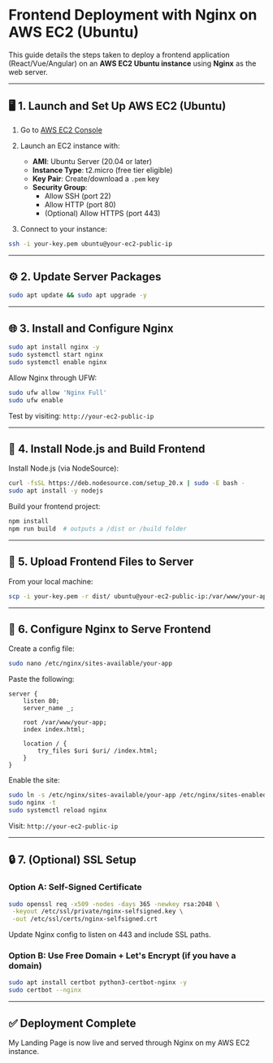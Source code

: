 
# Frontend Deployment with Nginx on AWS EC2 (Ubuntu)

This guide details the steps taken to deploy a frontend application (React/Vue/Angular) on an **AWS EC2 Ubuntu instance** using **Nginx** as the web server.

---

## 🖥️ 1. Launch and Set Up AWS EC2 (Ubuntu)

1. Go to [AWS EC2 Console](https://console.aws.amazon.com/ec2/)
2. Launch an EC2 instance with:
   - **AMI**: Ubuntu Server (20.04 or later)
   - **Instance Type**: t2.micro (free tier eligible)
   - **Key Pair**: Create/download a `.pem` key
   - **Security Group**:
     - Allow SSH (port 22)
     - Allow HTTP (port 80)
     - (Optional) Allow HTTPS (port 443)

3. Connect to your instance:
```bash
ssh -i your-key.pem ubuntu@your-ec2-public-ip
```

---

## ⚙️ 2. Update Server Packages

```bash
sudo apt update && sudo apt upgrade -y
```

---

## 🌐 3. Install and Configure Nginx

```bash
sudo apt install nginx -y
sudo systemctl start nginx
sudo systemctl enable nginx
```

Allow Nginx through UFW:
```bash
sudo ufw allow 'Nginx Full'
sudo ufw enable
```

Test by visiting: `http://your-ec2-public-ip`

---

## 🧰 4. Install Node.js and Build Frontend

Install Node.js (via NodeSource):
```bash
curl -fsSL https://deb.nodesource.com/setup_20.x | sudo -E bash -
sudo apt install -y nodejs
```

Build your frontend project:
```bash
npm install
npm run build  # outputs a /dist or /build folder
```

---

## 📂 5. Upload Frontend Files to Server

From your local machine:
```bash
scp -i your-key.pem -r dist/ ubuntu@your-ec2-public-ip:/var/www/your-app
```

---

## 📝 6. Configure Nginx to Serve Frontend

Create a config file:
```bash
sudo nano /etc/nginx/sites-available/your-app
```

Paste the following:

```nginx
server {
    listen 80;
    server_name _;

    root /var/www/your-app;
    index index.html;

    location / {
        try_files $uri $uri/ /index.html;
    }
}
```

Enable the site:
```bash
sudo ln -s /etc/nginx/sites-available/your-app /etc/nginx/sites-enabled/
sudo nginx -t
sudo systemctl reload nginx
```

Visit: `http://your-ec2-public-ip`

---

## 🔒 7. (Optional) SSL Setup

### Option A: Self-Signed Certificate
```bash
sudo openssl req -x509 -nodes -days 365 -newkey rsa:2048 \
 -keyout /etc/ssl/private/nginx-selfsigned.key \
 -out /etc/ssl/certs/nginx-selfsigned.crt
```

Update Nginx config to listen on 443 and include SSL paths.

### Option B: Use Free Domain + Let's Encrypt (if you have a domain)
```bash
sudo apt install certbot python3-certbot-nginx -y
sudo certbot --nginx
```

---

## ✅ Deployment Complete

My Landing Page is now live and served through Nginx on my AWS EC2 instance.
